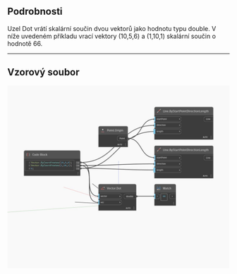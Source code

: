 ## Podrobnosti
Uzel Dot vrátí skalární součin dvou vektorů jako hodnotu typu double. V níže uvedeném příkladu vrací vektory (10,5,6) a (1,10,1) skalární součin o hodnotě 66.
___
## Vzorový soubor

![Dot](./Autodesk.DesignScript.Geometry.Vector.Dot_img.jpg)

